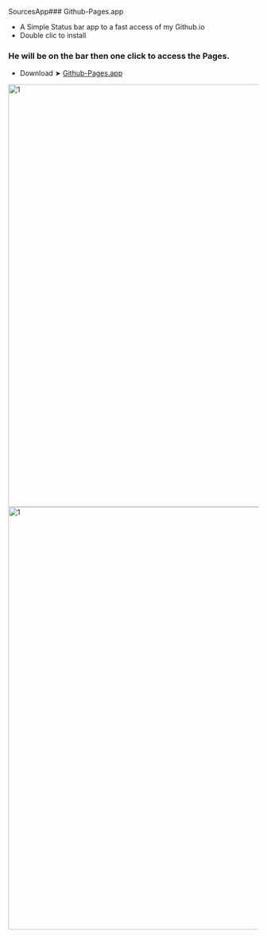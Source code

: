 SourcesApp### Github-Pages.app
- A Simple Status bar app to a fast access of my Github.io
- Double clic to install
### He will be on the bar then one click to access the Pages.

- Download ➤ [Github-Pages.app](https://github.com/chris1111/My-Github-Pages/AppSources/Github.Pages.zip)

<img loading="lazy" width="850" alt="1" src="https://github.com/chris1111/PICS/Top.png">

<img loading="lazy" width="850" alt="1" src="https://github.com/chris1111/PICS/Pages.png">




